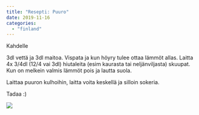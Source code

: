 ```yaml
---
title: "Resepti: Puuro"
date: 2019-11-16
categories: 
  - "finland"
---
```


Kahdelle

3dl vettä ja 3dl maitoa. Vispata ja kun höyry tulee ottaa lämmöt allas. Laitta 4x 3/4dl (12/4 vai 3dl) hiutaleita (esim kaurasta tai neljänviljasta) skuupat. Kun on melkein valmis lämmöt pois ja lautta suola.

Laittaa puuron kulhoihin, laitta voita keskellä ja silloin sokeria.

Tadaa :)

![](images/DSC_0841-1024x768.jpg)
